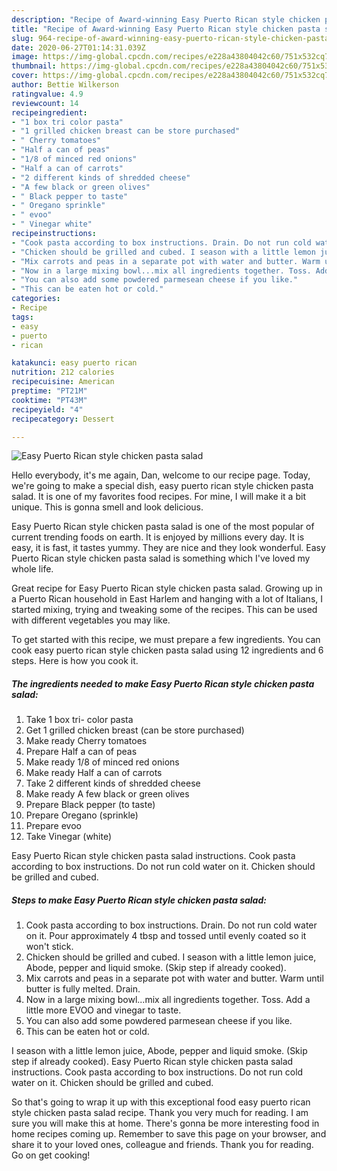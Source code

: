 ```yaml
---
description: "Recipe of Award-winning Easy Puerto Rican style chicken pasta salad"
title: "Recipe of Award-winning Easy Puerto Rican style chicken pasta salad"
slug: 964-recipe-of-award-winning-easy-puerto-rican-style-chicken-pasta-salad
date: 2020-06-27T01:14:31.039Z
image: https://img-global.cpcdn.com/recipes/e228a43804042c60/751x532cq70/easy-puerto-rican-style-chicken-pasta-salad-recipe-main-photo.jpg
thumbnail: https://img-global.cpcdn.com/recipes/e228a43804042c60/751x532cq70/easy-puerto-rican-style-chicken-pasta-salad-recipe-main-photo.jpg
cover: https://img-global.cpcdn.com/recipes/e228a43804042c60/751x532cq70/easy-puerto-rican-style-chicken-pasta-salad-recipe-main-photo.jpg
author: Bettie Wilkerson
ratingvalue: 4.9
reviewcount: 14
recipeingredient:
- "1 box tri color pasta"
- "1 grilled chicken breast can be store purchased"
- " Cherry tomatoes"
- "Half a can of peas"
- "1/8 of minced red onions"
- "Half a can of carrots"
- "2 different kinds of shredded cheese"
- "A few black or green olives"
- " Black pepper to taste"
- " Oregano sprinkle"
- " evoo"
- " Vinegar white"
recipeinstructions:
- "Cook pasta according to box instructions. Drain. Do not run cold water on it. Pour approximately 4 tbsp and tossed until evenly coated so it won&#39;t stick."
- "Chicken should be grilled and cubed. I season with a little lemon juice, Abode, pepper and liquid smoke. (Skip step if already cooked)."
- "Mix carrots and peas in a separate pot with water and butter. Warm until butter is fully melted. Drain."
- "Now in a large mixing bowl...mix all ingredients together. Toss. Add a little more EVOO and vinegar to taste."
- "You can also add some powdered parmesean cheese if you like."
- "This can be eaten hot or cold."
categories:
- Recipe
tags:
- easy
- puerto
- rican

katakunci: easy puerto rican 
nutrition: 212 calories
recipecuisine: American
preptime: "PT21M"
cooktime: "PT43M"
recipeyield: "4"
recipecategory: Dessert

---
```



![Easy Puerto Rican style chicken pasta salad](https://img-global.cpcdn.com/recipes/e228a43804042c60/751x532cq70/easy-puerto-rican-style-chicken-pasta-salad-recipe-main-photo.jpg)

Hello everybody, it's me again, Dan, welcome to our recipe page. Today, we're going to make a special dish, easy puerto rican style chicken pasta salad. It is one of my favorites food recipes. For mine, I will make it a bit unique. This is gonna smell and look delicious.

Easy Puerto Rican style chicken pasta salad is one of the most popular of current trending foods on earth. It is enjoyed by millions every day. It is easy, it is fast, it tastes yummy. They are nice and they look wonderful. Easy Puerto Rican style chicken pasta salad is something which I've loved my whole life.

Great recipe for Easy Puerto Rican style chicken pasta salad. Growing up in a Puerto Rican household in East Harlem and hanging with a lot of Italians, I started mixing, trying and tweaking some of the recipes. This can be used with different vegetables you may like.


To get started with this recipe, we must prepare a few ingredients. You can cook easy puerto rican style chicken pasta salad using 12 ingredients and 6 steps. Here is how you cook it.

<!--inarticleads1-->

##### The ingredients needed to make Easy Puerto Rican style chicken pasta salad:

1. Take 1 box tri- color pasta
1. Get 1 grilled chicken breast (can be store purchased)
1. Make ready  Cherry tomatoes
1. Prepare Half a can of peas
1. Make ready 1/8 of minced red onions
1. Make ready Half a can of carrots
1. Take 2 different kinds of shredded cheese
1. Make ready A few black or green olives
1. Prepare  Black pepper (to taste)
1. Prepare  Oregano (sprinkle)
1. Prepare  evoo
1. Take  Vinegar (white)


Easy Puerto Rican style chicken pasta salad instructions. Cook pasta according to box instructions. Do not run cold water on it. Chicken should be grilled and cubed. 

<!--inarticleads2-->

##### Steps to make Easy Puerto Rican style chicken pasta salad:

1. Cook pasta according to box instructions. Drain. Do not run cold water on it. Pour approximately 4 tbsp and tossed until evenly coated so it won&#39;t stick.
1. Chicken should be grilled and cubed. I season with a little lemon juice, Abode, pepper and liquid smoke. (Skip step if already cooked).
1. Mix carrots and peas in a separate pot with water and butter. Warm until butter is fully melted. Drain.
1. Now in a large mixing bowl...mix all ingredients together. Toss. Add a little more EVOO and vinegar to taste.
1. You can also add some powdered parmesean cheese if you like.
1. This can be eaten hot or cold.


I season with a little lemon juice, Abode, pepper and liquid smoke. (Skip step if already cooked). Easy Puerto Rican style chicken pasta salad instructions. Cook pasta according to box instructions. Do not run cold water on it. Chicken should be grilled and cubed. 

So that's going to wrap it up with this exceptional food easy puerto rican style chicken pasta salad recipe. Thank you very much for reading. I am sure you will make this at home. There's gonna be more interesting food in home recipes coming up. Remember to save this page on your browser, and share it to your loved ones, colleague and friends. Thank you for reading. Go on get cooking!
